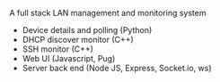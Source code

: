 A full stack LAN management and monitoring system

- Device details and polling (Python)
- DHCP discover monitor (C++)
- SSH monitor (C++)
- Web UI (Javascript, Pug)
- Server back end (Node JS, Express, Socket.io, ws)
